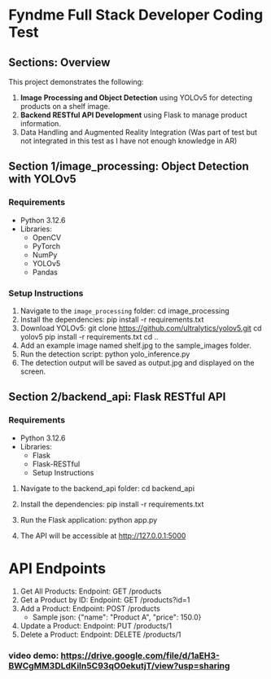 # Fyndme Full Stack Developer Coding Test 

## Sections:  Overview
This project demonstrates the following:
1. **Image Processing and Object Detection** using YOLOv5 for detecting products on a shelf image.
2. **Backend RESTful API Development** using Flask to manage product information.
3. Data Handling and Augmented Reality Integration (Was part of test but not integrated in this test as I have not enough knowledge in AR)


## Section 1/image_processing: Object Detection with YOLOv5

### Requirements
- Python 3.12.6
- Libraries:
  - OpenCV
  - PyTorch
  - NumPy
  - YOLOv5
  - Pandas

### Setup Instructions
1. Navigate to the `image_processing` folder:
   cd image_processing
2. Install the dependencies:
    pip install -r requirements.txt
3. Download YOLOv5:
    git clone https://github.com/ultralytics/yolov5.git
    cd yolov5
    pip install -r requirements.txt
    cd ..
4. Add an example image named shelf.jpg to the sample_images folder.
5. Run the detection script:
python yolo_inference.py
6. The detection output will be saved as output.jpg and displayed on the screen.


## Section 2/backend_api: Flask RESTful API
### Requirements
- Python 3.12.6
- Libraries:
    - Flask
    - Flask-RESTful
    - Setup Instructions

1. Navigate to the backend_api folder:
    cd backend_api

2. Install the dependencies:
    pip install -r requirements.txt

3. Run the Flask application:
    python app.py

4. The API will be accessible at http://127.0.0.1:5000

# API Endpoints
1. Get All Products: Endpoint: GET /products
2. Get a Product by ID: Endpoint: GET /products?id=1
3. Add a Product: Endpoint: POST /products
    - Sample json:
    {"name": "Product A", "price": 150.0}
4. Update a Product: Endpoint: PUT /products/1
5. Delete a Product: Endpoint: DELETE /products/1

### video demo: https://drive.google.com/file/d/1aEH3-BWCgMM3DLdKiln5C93qO0ekutjT/view?usp=sharing